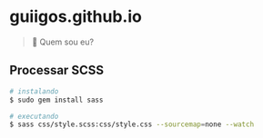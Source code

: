 # guiigos.github.io
> :space_invader: Quem sou eu?


## Processar SCSS
```bash
# instalando
$ sudo gem install sass

# executando
$ sass css/style.scss:css/style.css --sourcemap=none --watch
```